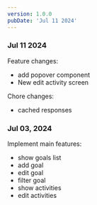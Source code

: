 ```yaml
---
version: 1.0.0
pubDate: 'Jul 11 2024'
---
```


### Jul 11 2024

Feature changes:

- add popover component
- New edit activity screen

Chore changes:

- cached responses

### Jul 03, 2024

Implement main features:

- show goals list
- add goal
- edit goal
- filter goal
- show activities
- edit activities
